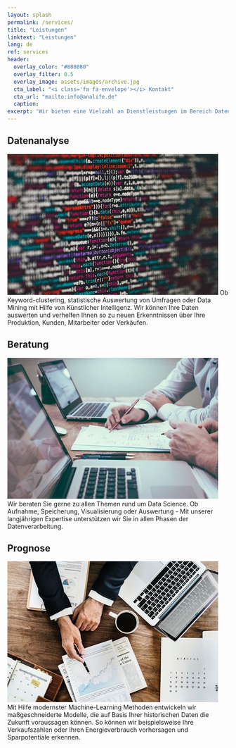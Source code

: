 ```yaml
---
layout: splash
permalink: /services/
title: "Leistungen"
linktext: "Leistungen"
lang: de
ref: services
header:
  overlay_color: "#808080"
  overlay_filter: 0.5
  overlay_image: assets/images/archive.jpg
  cta_label: "<i class='fa fa-envelope'></i> Kontakt"
  cta_url: "mailto:info@analife.de"
  caption: 
excerpt: 'Wir bieten eine Vielzahl an Dienstleistungen im Bereich Datenanalyse an.<br />Bei Interesse oder Fragen sprechen Sie uns einfach an.<br />Wir freuen uns auf Ihre E-Mail.'
---
```


## Datenanalyse
<img src="/assets/images/codeblock.jpg" />
Ob Keyword-clustering, statistische Auswertung von Umfragen oder Data Mining mit Hilfe von Künstlicher Intelligenz. Wir können Ihre Daten
auswerten und verhelfen Ihnen so zu neuen Erkenntnissen über Ihre Produktion, Kunden, Mitarbeiter oder Verkäufen. 

## Beratung
<img src="/assets/images/consult.jpg" />
Wir beraten Sie gerne zu allen Themen rund um Data Science. Ob Aufnahme, Speicherung, Visualisierung oder Auswertung  - Mit unserer langjährigen Expertise
unterstützen wir Sie in allen Phasen der Datenverarbeitung.

## Prognose
<img src="/assets/images/chart.jpg" />
Mit Hilfe modernster Machine-Learning Methoden entwickeln wir maßgeschneiderte Modelle, die auf Basis Ihrer historischen Daten die Zukunft voraussagen können.
So können wir beispielsweise Ihre Verkaufszahlen oder Ihren Energieverbrauch vorhersagen und Sparpotentiale erkennen.


